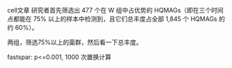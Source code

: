 cell文章 研究者首先筛选出 477 个在 W 组中占优势的 HQMAGs（即在三个时间点都能在 75% 以上的样本中检测到，且它们总丰度占全部 1,845 个 HQMAGs 的约 60%）。 

两组，筛选75%以上的菌群，然后看一下总丰度。 

fastspar: p<=0.001, 1000 次置换计算 


